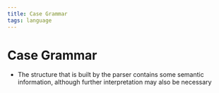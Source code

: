 ```yaml
---
title: Case Grammar
tags: language
---
```


# Case Grammar
- The structure that is built by the parser contains some semantic information, although further interpretation may also be necessary














































































